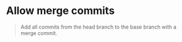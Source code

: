 # Allow merge commits

> Add all commits from the head branch to the base branch with a merge commit.
